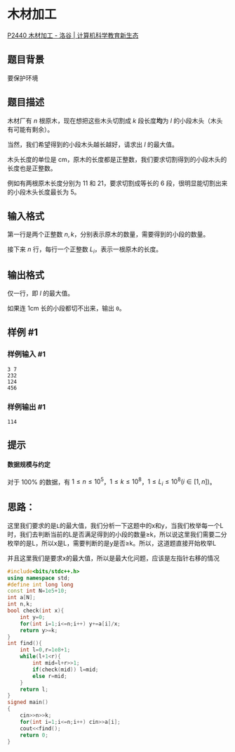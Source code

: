 # 木材加工

[P2440 木材加工 - 洛谷 | 计算机科学教育新生态](https://www.luogu.com.cn/problem/P2440)

## 题目背景

要保护环境

## 题目描述

木材厂有 $n$ 根原木，现在想把这些木头切割成 $k$ 段长度**均**为 $l$ 的小段木头（木头有可能有剩余）。

当然，我们希望得到的小段木头越长越好，请求出 $l$ 的最大值。

木头长度的单位是 $\text{cm}$，原木的长度都是正整数，我们要求切割得到的小段木头的长度也是正整数。

例如有两根原木长度分别为 $11$ 和 $21$，要求切割成等长的 $6$ 段，很明显能切割出来的小段木头长度最长为 $5$。

## 输入格式

第一行是两个正整数 $n,k$，分别表示原木的数量，需要得到的小段的数量。

接下来 $n$ 行，每行一个正整数 $L_i$，表示一根原木的长度。

## 输出格式

仅一行，即 $l$ 的最大值。

如果连 $\text{1cm}$ 长的小段都切不出来，输出 `0`。

## 样例 #1

### 样例输入 #1

```
3 7
232
124
456
```

### 样例输出 #1

```
114
```

## 提示

#### 数据规模与约定

对于 $100\%$ 的数据，有 $1\le n\le 10^5$，$1\le k\le 10^8$，$1\le L_i\le 10^8(i\in[1,n])$。

 ## 思路：

这里我们要求的是`L`的最大值，我们分析一下这题中的x和y，当我们枚举每一个L时，我们去判断当前的L是否满足得到的小段的数量≥k，所以说这里我们需要二分枚举的是L，所以x是L，需要判断的是y是否≥k。所以，这道题直接开始枚举L

并且这里我们是要求x的最大值，所以是最大化问题，应该是左指针右移的情况

```cpp
#include<bits/stdc++.h>
using namespace std;
#define int long long
const int N=1e5+10;
int a[N];
int n,k;
bool check(int x){
    int y=0;
    for(int i=1;i<=n;i++) y+=a[i]/x;
    return y>=k;
}
int find(){
    int l=0,r=1e8+1;
    while(l+1<r){
        int mid=l+r>>1;
        if(check(mid)) l=mid;
        else r=mid;
    }
    return l;
}
signed main()
{
    cin>>n>>k;
    for(int i=1;i<=n;i++) cin>>a[i];
    cout<<find();
    return 0;
}
```



